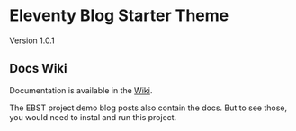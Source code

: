 # Eleventy Blog Starter Theme

Version 1.0.1

## Docs Wiki

Documentation is available in the [Wiki](https://github.com/SimonPadbury/eleventy-blog-starter-theme/wiki).

The EBST project demo blog posts also contain the docs. But to see those, you would need to instal and run this project.
